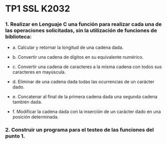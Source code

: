 # TP1 SSL K2032

### 1. Realizar en Lenguaje C una función para realizar cada una de las operaciones solicitadas, sin la utilización de funciones de biblioteca:

- a. Calcular y retornar la longitud de una cadena dada.

- b. Convertir una cadena de dígitos en su equivalente numérico.

- c. Convertir una cadena de caracteres a la misma cadena con todos sus caracteres en mayúscula.

- d. Eliminar de una cadena dada todas las ocurrencias de un carácter dado.

- e. Concatenar al final de la primera cadena dada una segunda cadena también dada.

- f. Modificar la cadena dada con la inserción de un carácter dado en una posición determinada.

### 2. Construir un programa para el testeo de las funciones del punto 1.
